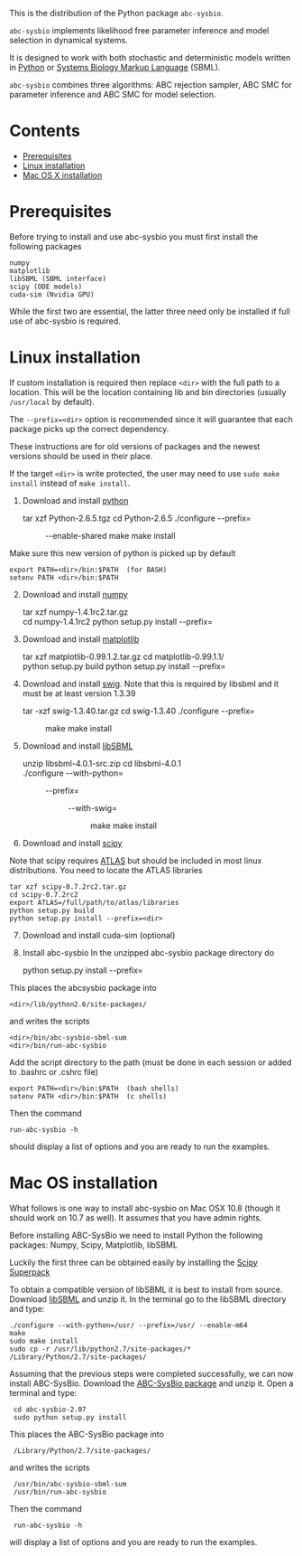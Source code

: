 
This is the distribution of the Python package ``abc-sysbio``.

``abc-sysbio`` implements likelihood free parameter inference and model selection in dynamical systems.

It is designed to work with both stochastic and deterministic models written in [Python](https://www.python.org/) or [Systems Biology Markup Language](http://sbml.org) (SBML).

``abc-sysbio`` combines three algorithms: ABC rejection sampler, ABC SMC for parameter inference and ABC SMC for model selection.

# Contents

* [Prerequisites](#user-content-prerequisites)
* [Linux installation](#user-content-linux-installation)
* [Mac OS X installation](#user-content-mac-os-installation)

# Prerequisites

Before trying to install and use abc-sysbio you must
first install the following packages

    numpy
    matplotlib
    libSBML (SBML interface)
    scipy (ODE models)
    cuda-sim (Nvidia GPU)

While the first two are essential, the latter three need only
be installed if full use of abc-sysbio is required.


# Linux installation

If custom installation is required then replace ``<dir>`` with the full path to a location. This will be the location containing lib and bin directories (usually ``/usr/local`` by default).

The ``--prefix=<dir>`` option is recommended since it will guarantee that each package picks up the correct dependency.

These instructions are for old versions of packages and the newest versions should be used in their place.

If the target  ``<dir>`` is write protected, the user may need to use ``sudo make install`` instead of ``make install``.

1) Download and install [python](http://www.python.org/ftp/python/2.6.5/Python-2.6.5.tgz)
    
    tar xzf Python-2.6.5.tgz
    cd Python-2.6.5
    ./configure --prefix=<dir> --enable-shared
    make
    make install

Make sure this new version of python is picked up by default
    
    export PATH=<dir>/bin:$PATH  (for BASH)
    setenv PATH <dir>/bin:$PATH

2) Download and install [numpy](http://downloads.sourceforge.net/project/numpy/NumPy/1.4.1rc2/numpy-1.4.1rc2.tar.gz)
    
    tar xzf numpy-1.4.1rc2.tar.gz    
    cd numpy-1.4.1rc2
    python setup.py install --prefix=<dir>

3) Download and install [matplotlib](http://downloads.sourceforge.net/project/matplotlib/matplotlib/matplotlib-0.99.1/matplotlib-0.99.1.2.tar.gz)

    tar xzf matplotlib-0.99.1.2.tar.gz
    cd matplotlib-0.99.1.1/    
    python setup.py build
    python setup.py install --prefix=<dir>

4) Download and install [swig](http://downloads.sourceforge.net/project/swig/swig/swig-1.3.40/swig-1.3.40.tar.gz).
Note that this is required by libsbml and it must be at least version 1.3.39

    tar -xzf swig-1.3.40.tar.gz
    cd swig-1.3.40
    ./configure --prefix=<dir>
    make
    make install

5) Download and install [libSBML](http://downloads.sourceforge.net/project/sbml/libsbml/4.0.1/libsbml-4.0.1-src.zip)

    unzip libsbml-4.0.1-src.zip
    cd libsbml-4.0.1    
    ./configure --with-python=<dir> --prefix=<dir> --with-swig=<dir>
    make 
    make install

6) Download and install [scipy](http://downloads.sourceforge.net/project/scipy/scipy/0.7.2rc2/scipy-0.7.2rc2.tar.gz)

Note that scipy requires [ATLAS](http://math-atlas.sourceforge.net/)
but should be included in most linux distributions. You need to locate
the ATLAS libraries

    tar xzf scipy-0.7.2rc2.tar.gz
    cd scipy-0.7.2rc2
    export ATLAS=/full/path/to/atlas/libraries
    python setup.py build
    python setup.py install --prefix=<dir>

7) Download and install cuda-sim (optional)

8) Install abc-sysbio
In the unzipped abc-sysbio package directory do
   
    python setup.py install --prefix=<dir>

This places the abcsysbio package into 
     
    <dir>/lib/python2.6/site-packages/

and writes the scripts
    
    <dir>/bin/abc-sysbio-sbml-sum
    <dir>/bin/run-abc-sysbio

Add the script directory to the path (must be done in each session or added to .bashrc or .cshrc file)

    export PATH=<dir>/bin:$PATH  (bash shells)
    setenv PATH <dir>/bin:$PATH  (c shells)

Then  the command

    run-abc-sysbio -h

should display a list of options and you are ready to run the examples.


# Mac OS installation

What follows is one way to install abc-sysbio on Mac OSX 10.8 (though it should work on 10.7 as well). It assumes that you have admin rights. 

Before installing ABC-SysBio we need to install Python the following packages:
Numpy, Scipy, Matplotlib, libSBML 

Luckily the first three can be obtained easily by installing the [Scipy Superpack](http://fonnesbeck.github.io/ScipySuperpack/)

To obtain a compatible version of libSBML it is best to install from source. Download [libSBML](http://sourceforge.net/projects/sbml/files/libsbml/) and unzip it. In the terminal go to the libSBML directory and type:

    ./configure --with-python=/usr/ --prefix=/usr/ --enable-m64
    make
    sudo make install
    sudo cp -r /usr/lib/python2.7/site-packages/* /Library/Python/2.7/site-packages/

Assuming that the previous steps were completed successfully, we can now install ABC-SysBio. Download the [ABC-SysBio package](http://sourceforge.net/projects/abc-sysbio/files/) and unzip it. Open a terminal and type:

     cd abc-sysbio-2.07
     sudo python setup.py install 

This places the ABC-SysBio package into 

     /Library/Python/2.7/site-packages/

and writes the scripts

     /usr/bin/abc-sysbio-sbml-sum
     /usr/bin/run-abc-sysbio

Then the command

     run-abc-sysbio -h

will display a list of options and you are ready to run the examples.

